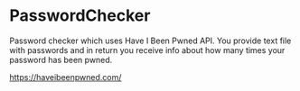 # PasswordChecker
Password checker which uses Have I Been Pwned API. You provide text file with passwords and in return you receive info about how many times your password has been pwned.

https://haveibeenpwned.com/
